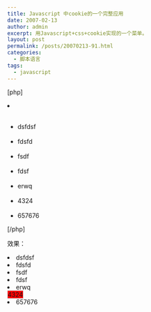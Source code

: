```yaml
---
title: Javascript 中cookie的一个完整应用
date: 2007-02-13
author: admin
excerpt: 用Javascript+css+cookie实现的一个菜单。
layout: post
permalink: /posts/20070213-91.html
categories:
  - 脚本语言
tags:
  - javascript
---
```

[php]  
<li class="menu" id="menu7" onclick="menu_click(this)" name="menu">
  &nbsp;
</li>



<div id="i">
</div>

<style>  
.menu_cur {background-color: red;display:inline; border:#ccc solid 1px;width:100px;text-align:center;cursor:pointer;}  
.menu&nbsp;&nbsp; {background-color: white;display:inline; border:#ccc solid 1px;width:100px;text-align:center;cursor:pointer;}  
</style>  
<ul>  
&nbsp;<li class=&#8217;menu&#8217; name=&#8217;menu&#8217; id=&#8217;menu1&#8242; onclick=&#8217;menu_click(this)&#8217;>dsfdsf</li>  
&nbsp;<li class=&#8217;menu&#8217; name=&#8217;menu&#8217; id=&#8217;menu2&#8242; onclick=&#8217;menu_click(this)&#8217;>fdsfd</li>  
&nbsp;<li class=&#8217;menu&#8217; name=&#8217;menu&#8217; id=&#8217;menu3&#8242; onclick=&#8217;menu_click(this)&#8217;>fsdf</li>  
&nbsp;<li class=&#8217;menu&#8217; name=&#8217;menu&#8217; id=&#8217;menu4&#8242; onclick=&#8217;menu_click(this)&#8217;>fdsf</li>  
&nbsp;<li class=&#8217;menu&#8217; name=&#8217;menu&#8217; id=&#8217;menu5&#8242; onclick=&#8217;menu_click(this)&#8217;>erwq</li>  
&nbsp;<li class=&#8217;menu\_cur&#8217; name=&#8217;menu&#8217; id=&#8217;menu6&#8242; onclick=&#8217;menu\_click(this)&#8217;>4324</li>  
&nbsp;<li class=&#8217;menu&#8217; name=&#8217;menu&#8217; id=&#8217;menu7&#8242; onclick=&#8217;menu_click(this)&#8217;>657676</li>  
</ul>  
<script type="text/javascript">  
<!&#8211;  
function $(id) {return document.getElementById(id);}  
function menu_click(obj) {  
&nbsp;var lis=document.getElementsByTagName(&#8216;li&#8217;);  
&nbsp;var i =0;  
&nbsp;for(i=0;i<lis.length;i++) {  
&nbsp;&nbsp;if(lis[i].name==&#8217;menu&#8217;)lis[i].className = &#8216;menu';  
&nbsp;}  
&nbsp;obj.className = &#8216;menu_cur';  
&nbsp;setCookie(&#8216;menu_cur&#8217;,obj.id);  
&nbsp;cur = getCookie(&#8216;menu_cur&#8217;);  
&nbsp;$(&#8216;i&#8217;).innerHTML = &#8216;cookie: &#8216;+cur;  
}  
function init() {  
&nbsp;cur = getCookie(&#8216;menu_cur&#8217;);  
&nbsp;$(&#8216;i&#8217;).innerHTML = &#8216;cookie: &#8216;+cur;  
&nbsp;n = document.getElementById(cur);  
&nbsp;if(n != null) {  
&nbsp;&nbsp;menu_click(n);  
&nbsp;}  
}  
/\*\\*\* cookie \*\**/  
function setCookie(name, value) {  
&nbsp; document.cookie = name + "=" + escape(value);  
}

function getCookie(Name) {  
&nbsp;var search = Name + "="  
&nbsp;if(document.cookie.length > 0) {  
&nbsp;&nbsp; offset = document.cookie.indexOf(search)  
&nbsp;&nbsp; if(offset != -1) {  
&nbsp;&nbsp;&nbsp;&nbsp; offset += search.length  
&nbsp;&nbsp;&nbsp;&nbsp; end = document.cookie.indexOf(";", offset)  
&nbsp;&nbsp;&nbsp;&nbsp; if(end == -1) end = document.cookie.length  
&nbsp;&nbsp;&nbsp;&nbsp; return unescape(document.cookie.substring(offset, end))  
&nbsp;&nbsp; }  
&nbsp;&nbsp; else return ""  
&nbsp;}  
}  
/\***\***\***\*****/  
//&#8211;>  
</script>  
<body onload=&#8217;init()&#8217;>  
<div id=&#8217;i&#8217;></div>

[/php] 

效果：  


<li class="menu" id="menu1" onclick="menu_click(this)" name="menu">
  dsfdsf
</li>
<li class="menu" id="menu2" onclick="menu_click(this)" name="menu">
  fdsfd
</li>
<li class="menu" id="menu3" onclick="menu_click(this)" name="menu">
  fsdf
</li>
<li class="menu" id="menu4" onclick="menu_click(this)" name="menu">
  fdsf
</li>
<li class="menu" id="menu5" onclick="menu_click(this)" name="menu">
  erwq
</li>
<li class="menu_cur" id="menu6" onclick="menu_click(this)" name="menu">
  4324
</li>
<li class="menu" id="menu7" onclick="menu_click(this)" name="menu">
  657676
</li>



<div id="i">
</div>
